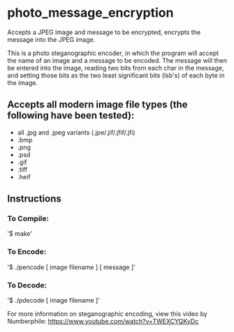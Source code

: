 # photo_message_encryption
Accepts a JPEG image and message to be encrypted, encrypts the message into the JPEG image.

This is a photo steganographic encoder, in which the program will accept the name of an image and a message to be encoded. The message will then be entered into the image, reading two bits from each char in the message, and setting those bits as the two least significant bits (lsb's) of each byte in the image.

## Accepts all modern image file types (the following have been tested):
  - all .jpg and .jpeg variants (.jpe/.jif/.jfif/.jfi)
  - .bmp
  - .png
  - .psd
  - .gif
  - .tiff
  - .heif
  
## Instructions
### To Compile:
  '$ make'
  
### To Encode:
  '$ ./pencode [ image filename ] [ message ]'
  
### To Decode:
  '$ ./pdecode [ image filename ]'



For more information on steganographic encoding, view this video by Numberphile: https://www.youtube.com/watch?v=TWEXCYQKyDc
